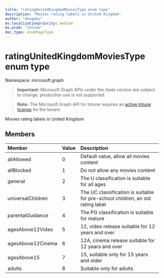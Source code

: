 ```yaml
---
title: "ratingUnitedKingdomMoviesType enum type"
description: "Movies rating labels in United Kingdom"
author: "dougeby"
ms.localizationpriority: medium
ms.prod: "intune"
doc_type: enumPageType
---
```


# ratingUnitedKingdomMoviesType enum type

Namespace: microsoft.graph

> **Important:** Microsoft Graph APIs under the /beta version are subject to change; production use is not supported.

> **Note:** The Microsoft Graph API for Intune requires an [active Intune license](https://go.microsoft.com/fwlink/?linkid=839381) for the tenant.

Movies rating labels in United Kingdom

## Members
|Member|Value|Description|
|:---|:---|:---|
|allAllowed|0|Default value, allow all movies content|
|allBlocked|1|Do not allow any movies content|
|general|2|The U classification is suitable for all ages|
|universalChildren|3|The UC classification is suitable for pre-school children, an old rating label|
|parentalGuidance|4|The PG classification is suitable for mature|
|agesAbove12Video|5|12, video release suitable for 12 years and over|
|agesAbove12Cinema|6|12A, cinema release suitable for 12 years and over|
|agesAbove15|7|15, suitable only for 15 years and older|
|adults|8|Suitable only for adults|



